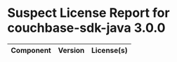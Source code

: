 
Suspect License Report for couchbase-sdk-java 3.0.0
===================================================

|Component|Version|License(s)|
| :--- | :--- | :--- |
